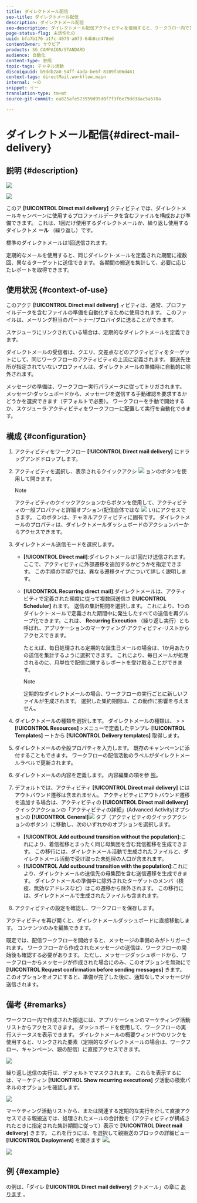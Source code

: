 ```yaml
---
title: ダイレクトメール配信
seo-title: ダイレクトメール配信
description: ダイレクトメール配信
seo-description: ダイレクトメール配信アクティビティを使用すると、ワークフロー内で1つの送信ダイレクトメールまたは定期的なダイレクトメールを送信するように構成できます。
page-status-flag: 未活性化の
uuid: bfa7b176-a17c-4079-a073-64b8ce478ed
contentOwner: サウビア
products: SG_CAMPAIGN/STANDARD
audience: 自動化
content-type: 参照
topic-tags: チャネル活動
discoiquuid: b9ddb2a0-54ff-4ada-be6f-8109fa06d461
context-tags: directMail,workflow,main
internal: 〜の
snippet: イー
translation-type: tm+mt
source-git-commit: ea825afe573959d95d0f7f3f6e79dd38ac5a678a

---
```



# ダイレクトメール配信{#direct-mail-delivery}

## 説明 {#description}

![](assets/paper.png)

![](assets/recurrentpaper.png)

このア **[!UICONTROL Direct mail delivery]** クティビティでは、ダイレクトメールキャンペーンに使用するプロファイルデータを含むファイルを構成および準備できます。 これは、1回だけ使用するダイレクトメールか、繰り返し使用するダイレクトメ **ール** （繰り返し）です。

標準のダイレクトメールは1回送信されます。

定期的なメールを使用すると、同じダイレクト·メールを定義された期間に複数回、異なるターゲットに送信できます。 各期間の搬送を集計して、必要に応じたレポートを取得できます。

## 使用状況 {#context-of-use}

このアクテ **[!UICONTROL Direct mail delivery]** ィビティは、通常、プロファイルデータを含むファイルの準備を自動化するために使用されます。 このファイルは、メーリング担当のパートナー/プロバイダに送ることができます。

スケジューラにリンクされている場合は、定期的なダイレクトメールを定義できます。

ダイレクトメールの受信者は、クエリ、交差点などのアクティビティをターゲットにして、同じワークフローのアクティビティの上流に定義されます。 郵送先住所が指定されていないプロファイルは、ダイレクトメールの準備時に自動的に除外されます。

メッセージの準備は、ワークフロー実行パラメータに従ってトリガされます。 メッセージ·ダッシュボードから、メッセージを送信する手動確認を要求するかどうかを選択できます（デフォルトで必要）。 ワークフローを手動で開始するか、スケジューラ·アクティビティをワークフローに配置して実行を自動化できます。

## 構成 {#configuration}

1. アクティビティをワークフロー **[!UICONTROL Direct mail delivery]** にドラッグアンドドロップします。
1. アクティビティを選択し、表示されるクイックアクシ ![](assets/edit_darkgrey-24px.png) ョンのボタンを使用して開きます。

   >[!NOTE]
   >
   >アクティビティのクイックアクションからボタンを使用して、アクティビティの一般プロパティと詳細オプション(配信自体ではな ![](assets/dlv_activity_params-24px.png) い)にアクセスできます。 このボタンは、チャネルアクティビティに固有です。 ダイレクトメールのプロパティは、ダイレクトメールダッシュボードのアクションバーからアクセスできます。

1. ダイレクトメール送信モードを選択します。

   * **[!UICONTROL Direct mail]**:ダイレクトメールは1回だけ送信されます。 ここで、アクティビティに外部遷移を追加するかどうかを指定できます。 この手順の手順7では、異なる遷移タイプについて詳しく説明します。
   * **[!UICONTROL Recurring direct mail]**:ダイレクトメールは、アクティビティで定義された頻度に従って複数回送信さ **[!UICONTROL Scheduler]** れます。 送信の集計期間を選択します。 これにより、1つのダイレクト·メールで定義された期間中に発生したすべての送信を再グループ化できます。これは、 **Recurring Execution** （繰り返し実行）とも呼ばれ、アプリケーションのマーケティング·アクティビティ·リストからアクセスできます。

      たとえば、毎日処理される定期的な誕生日メールの場合は、1か月あたりの送信を集計するように選択できます。 これにより、毎日メールが処理されるのに、月単位で配信に関するレポートを受け取ることができます。

      >[!NOTE]
      >
      >定期的なダイレクトメールの場合、ワークフローの実行ごとに新しいファイルが生成されます。 選択した集約期間は、この動作に影響を与えません。

1. ダイレクトメールの種類を選択します。 ダイレクトメールの種類は、 &gt; &gt; **[!UICONTROL Resources]** &gt;メニューで定義したテンプレ **[!UICONTROL Templates]** ートから **[!UICONTROL Delivery templates]** 取得します。
1. ダイレクトメールの全般プロパティを入力します。 既存のキャンペーンに添付することもできます。 ワークフローの配信活動のラベルがダイレクトメールラベルで更新されます。
1. ダイレクトメールの内容を定義します。 内容編集の項を参 [照](../../designing/using/personalization.md)。
1. デフォルトでは、アクティビティ **[!UICONTROL Direct mail delivery]** にはアウトバウンド遷移は含まれません。 アクティビティにアウトバウンド遷移を追加する場合は、アクティビティの **[!UICONTROL Direct mail delivery]** クイックアクションの「アクティビティの詳細」(Advanced Activity)オプションの **[!UICONTROL General]**![](assets/dlv_activity_params-24px.png) タブ（アクティビティのクイックアクションのボタン）に移動し、次のいずれかのオプションを選択します。

   * **[!UICONTROL Add outbound transition without the population]**:これにより、着信推移とまったく同じ母集団を含む発信推移を生成できます。 この移行には、ダイレクトメール活動で生成されたファイルと、ダイレクトメール活動で受け取った未処理の人口が含まれます。
   * **[!UICONTROL Add outbound transition with the population]**:これにより、ダイレクトメールの送信先の母集団を含む送信遷移を生成できます。 ダイレクトメールの準備中に除外されたターゲットのメンバ（検疫、無効なアドレスなど）はこの遷移から除外されます。 この移行には、ダイレクトメールで生成されたファイルも含まれます。

1. アクティビティの設定を確認し、ワークフローを保存します。

アクティビティを再び開くと、ダイレクトメールダッシュボードに直接移動します。 コンテンツのみを編集できます。

既定では、配信ワークフローを開始すると、メッセージの準備のみがトリガーされます。 ワークフローから作成されたメッセージの送信は、ワークフローの開始後も確認する必要があります。 ただし、メッセージダッシュボードから、ワークフローからメッセージが作成された場合にのみ、このオプションを無効にで **[!UICONTROL Request confirmation before sending messages]** きます。 このオプションをオフにすると、準備が完了した後に、通知なしでメッセージが送信されます。

## 備考 {#remarks}

ワークフロー内で作成された搬送には、アプリケーションのマーケティング活動リストからアクセスできます。 ダッシュボードを使用して、ワークフローの実行ステータスを表示できます。 ダイレクトメールの概要ウィンドウのリンクを使用すると、リンクされた要素（定期的なダイレクトメールの場合は、ワークフロー、キャンペーン、親の配信）に直接アクセスできます。

![](assets/wkf_display_parent_elements_direct_mail.png)

繰り返し送信の実行は、デフォルトでマスクされます。 これらを表示するには、マーケティン **[!UICONTROL Show recurring executions]** グ活動の検索パネルのオプションを確認します。

![](assets/wkf_display_recurrent_executions_direct_mail.png)

マーケティング活動リストから、または関連する定期的な実行を介して直接アクセスできる親搬送では、処理されたメールの合計数を（アクティビティが構成されたときに指定された集計期間に従って）表示で **[!UICONTROL Direct mail delivery]** きます。 これを行うには、を選択して親搬送のブロックの詳細ビュー **[!UICONTROL Deployment]** を開きます ![](assets/wkf_dlv_detail_button.png)。

![](assets/wkf_display_recurrent_executions_3_direct_mail.png)

## 例 {#example}

の例は、「ダイレ **[!UICONTROL Direct mail delivery]** クトメール」の章に [あります](../../channels/using/example-of-direct-mail-in-a-workflow.md) 。

